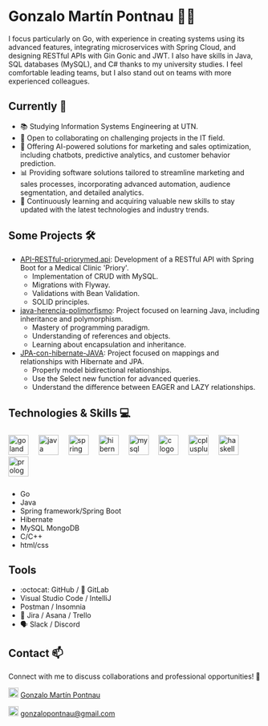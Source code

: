 # Gonzalo Martín Pontnau 👨‍💻

I focus particularly on Go, with experience in creating systems using its advanced features, integrating microservices with Spring Cloud, and designing RESTful APIs with Gin Gonic and JWT. I also have skills in Java, SQL databases (MySQL), and C# thanks to my university studies. I feel comfortable leading teams, but I also stand out on teams with more experienced colleagues.

## Currently 🚀

- 📚 Studying Information Systems Engineering at UTN.
- 💼 Open to collaborating on challenging projects in the IT field.
- 🤖 Offering AI-powered solutions for marketing and sales optimization, including chatbots, predictive analytics, and customer behavior prediction.
- 📊 Providing software solutions tailored to streamline marketing and sales processes, incorporating advanced automation, audience segmentation, and detailed analytics.
- 🌱 Continuously learning and acquiring valuable new skills to stay updated with the latest technologies and industry trends.

## Some Projects 🛠️

- [API-RESTful-priorymed.api]([link_to_repository](https://github.com/PontnauGonzalo/API-REST-priorymed.api)): Development of a RESTful API with Spring Boot for a Medical Clinic 'Priory'.
  - Implementation of CRUD with MySQL.
  - Migrations with Flyway.
  - Validations with Bean Validation.
  - SOLID principles.
- [java-herencia-polimorfismo]([link_to_repository](https://github.com/PontnauGonzalo/java-herencia-polimorfismo)): Project focused on learning Java, including inheritance and polymorphism.
  - Mastery of programming paradigm.
  - Understanding of references and objects.
  - Learning about encapsulation and inheritance.
- [JPA-con-hibernate-JAVA]([link_to_repository](https://github.com/PontnauGonzalo/JPA-con-hibernate-JAVA)): Project focused on mappings and relationships with Hibernate and JPA.
  - Properly model bidirectional relationships.
  - Use the Select new function for advanced queries.
  - Understand the difference between EAGER and LAZY relationships.

## Technologies & Skills 💻
###

<div align="left">
  <img src="https://cdn.jsdelivr.net/gh/devicons/devicon/icons/go/go-original.svg" height="40" alt="goland logo"  />
  <img width="12" />
  <img src="https://cdn.jsdelivr.net/gh/devicons/devicon/icons/java/java-original.svg" height="40" alt="java logo"  />
  <img width="12" />
  <img src="https://cdn.jsdelivr.net/gh/devicons/devicon/icons/spring/spring-original.svg" height="40" alt="spring logo"  />
  <img width="12" />
  <img src="https://cdn.jsdelivr.net/gh/devicons/devicon/icons/hibernate/hibernate-plain.svg" height="40" alt="hibernate logo"  />
  <img width="12" />
  <img src="https://cdn.jsdelivr.net/gh/devicons/devicon/icons/mysql/mysql-original.svg" height="40" alt="mysql logo"  />
  <img width="12" />
  <img src="https://cdn.jsdelivr.net/gh/devicons/devicon/icons/c/c-original.svg" height="40" alt="c logo"  />
  <img width="12" />  
  <img src="https://cdn.jsdelivr.net/gh/devicons/devicon/icons/cplusplus/cplusplus-original.svg" height="40" alt="cplusplus logo"  />
  <img width="12" />
  <img src="https://cdn.jsdelivr.net/gh/devicons/devicon/icons/haskell/haskell-original.svg" height="40" alt="haskell logo"  />
  <img width="12" />
  <img src="https://cdn.jsdelivr.net/gh/devicons/devicon/icons/prolog/prolog-original.svg" height="40" alt="prolog logo"  />
  <img width="12" />
</div>

###
- Go
- Java
- Spring framework/Spring Boot
- Hibernate
- MySQL MongoDB
- C/C++
- html/css

## Tools 

- :octocat: GitHub / 🦊 GitLab
- Visual Studio Code / IntelliJ
- Postman / Insomnia
- 📅 Jira / Asana / Trello
- 🗣️ Slack / Discord

## Contact 📫

Connect with me to discuss collaborations and professional opportunities! 🤝

<img src="https://cdn.jsdelivr.net/gh/devicons/devicon/icons/linkedin/linkedin-original.svg" height="20" alt="linkedin logo"/> [Gonzalo Martín Pontnau](https://www.linkedin.com/in/gonzalopontnau/)

<img src="https://upload.wikimedia.org/wikipedia/commons/4/4e/Gmail_Icon.png" height="20" alt="linkedin logo"/> gonzalopontnau@gmail.com
